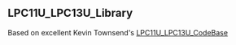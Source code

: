 ## LPC11U_LPC13U_Library

Based on excellent Kevin Townsend's [LPC11U_LPC13U_CodeBase](https://github.com/microbuilder/LPC11U_LPC13U_CodeBase)
